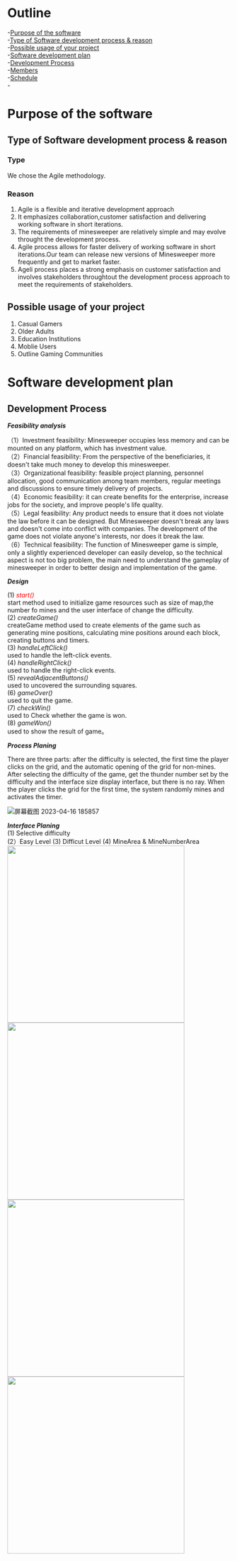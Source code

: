# Outline
-[Purpose of the software](#Purpose-of-the-software)  
    -[Type of Software development process & reason](##Type-of-Software-development-process-&-reason)  
    -[Possible usage of your project](##Possible-usage-of-your-project)  
-[Software development plan](#Software-development-plan)  
    -[Development Process](##Development-Process)    
    -[Members](##Menbers)  
    -[Schedule](##Schedule)  
    -



# Purpose of the software
## Type of Software development process & reason
### Type
We chose the Agile methodology.
### Reason
1. Agile is a flexible and iterative development approach  
2. It emphasizes collaboration,customer satisfaction and delivering working software in short iterations.  
3. The requirements of minesweeper are relatively simple and may evolve throught the development process.   
4. Agile process allows for faster delivery of working software in short iterations.Our team can release new versions of Minesweeper more frequently and get to market faster.    
5. Ageli process places a strong emphasis on customer satisfaction and involves stakeholders throughtout the development process approach to meet the requirements of stakeholders.  

## Possible usage of your project
1. Casual Gamers  
2. Older Adults  
3. Education Institutions  
4. Moblie Users  
5. Outline Gaming Communities  

# Software development plan
## Development Process
   
 ***Feasibility analysis*** 
 
（1）Investment feasibility: Minesweeper occupies less memory and can be mounted on any platform, which has investment value.  
（2）Financial feasibility: From the perspective of the beneficiaries, it doesn't take much money to develop this minesweeper.  
（3）Organizational feasibility: feasible project planning, personnel allocation, good communication among team members, regular meetings and discussions to ensure timely delivery of projects.  
（4）Economic feasibility: it can create benefits for the enterprise, increase jobs for the society, and improve people's life quality.  
（5）Legal feasibility: Any product needs to ensure that it does not violate the law before it can be designed. But Minesweeper doesn't break any laws and doesn't come into conflict with companies. The development of the game does not violate anyone's interests, nor does it break the law.  
（6）Technical feasibility: The function of Minesweeper game is simple, only a slightly experienced developer can easily develop, so the technical aspect is not too big problem, the main need to understand the gameplay of minesweeper in order to better design and implementation of the game.  

***Design***

(1) *<font color = red>start()</font>*  
start method used to initialize game resources such as size of map,the number fo mines and the user interface of change the difficulty.  
(2) *createGame()*  
createGame method used to create elements of the game such as generating mine positions, calculating mine positions around each block, creating buttons and timers.  
(3) *handleLeftClick()*   
used to handle the left-click events.  
(4) *handleRightClick()*   
used to handle the right-click events.  
(5) *revealAdjacentButtons()*   
used to uncovered the surrounding squares.  
(6) *gameOver()*   
used to quit the game.  
(7) *checkWin()*  
used to Check whether the game is won.  
(8) *gameWon()*    
used to show the result of game。

***Process Planing***  

There are three parts: after the difficulty is selected, the first time the player clicks on the grid, and the automatic opening of the grid for non-mines.
After selecting the difficulty of the game, get the thunder number set by the difficulty and the interface size display interface, but there is no ray. When the player clicks the grid for the first time, the system randomly mines and activates the timer.  


![屏幕截图 2023-04-16 185857](https://user-images.githubusercontent.com/130427783/232303048-b335e4ab-173a-4e1d-87c1-d67ceb0726ad.png)  

***Interface Planing***  
(1) Selective difficulty   
(2）Easy Level 
(3) Difficut Level
(4) MineArea & MineNumberArea      
<img src=https://user-images.githubusercontent.com/130427783/232304317-31475a89-a4ce-4ff8-8e4e-63b3a73dc6e1.jpg width= "400px">
<img src=https://user-images.githubusercontent.com/130427783/232304433-43d5eefc-0c29-4519-8045-5a4f33abb26b.jpg width = "400px">
<img src=https://user-images.githubusercontent.com/130427783/232304532-0fada794-d744-4b75-9562-9945388e8095.jpg width = "400px">
<img src=https://user-images.githubusercontent.com/130427783/232304490-7580b15c-c8ce-46dd-b7cc-fb56631596e8.jpg width = "400px">








  
   









